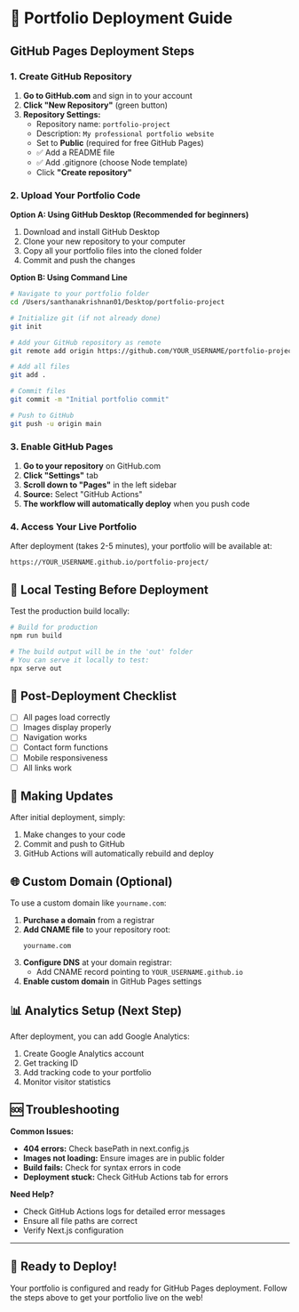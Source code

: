 # 🚀 Portfolio Deployment Guide

## GitHub Pages Deployment Steps

### 1. Create GitHub Repository

1. **Go to GitHub.com** and sign in to your account
2. **Click "New Repository"** (green button)
3. **Repository Settings:**
   - Repository name: `portfolio-project`
   - Description: `My professional portfolio website`
   - Set to **Public** (required for free GitHub Pages)
   - ✅ Add a README file
   - ✅ Add .gitignore (choose Node template)
   - Click **"Create repository"**

### 2. Upload Your Portfolio Code

**Option A: Using GitHub Desktop (Recommended for beginners)**
1. Download and install GitHub Desktop
2. Clone your new repository to your computer
3. Copy all your portfolio files into the cloned folder
4. Commit and push the changes

**Option B: Using Command Line**
```bash
# Navigate to your portfolio folder
cd /Users/santhanakrishnan01/Desktop/portfolio-project

# Initialize git (if not already done)
git init

# Add your GitHub repository as remote
git remote add origin https://github.com/YOUR_USERNAME/portfolio-project.git

# Add all files
git add .

# Commit files
git commit -m "Initial portfolio commit"

# Push to GitHub
git push -u origin main
```

### 3. Enable GitHub Pages

1. **Go to your repository** on GitHub.com
2. **Click "Settings"** tab
3. **Scroll down to "Pages"** in the left sidebar
4. **Source:** Select "GitHub Actions"
5. **The workflow will automatically deploy** when you push code

### 4. Access Your Live Portfolio

After deployment (takes 2-5 minutes), your portfolio will be available at:
```
https://YOUR_USERNAME.github.io/portfolio-project/
```

## 🔧 Local Testing Before Deployment

Test the production build locally:

```bash
# Build for production
npm run build

# The build output will be in the 'out' folder
# You can serve it locally to test:
npx serve out
```

## 🎯 Post-Deployment Checklist

- [ ] All pages load correctly
- [ ] Images display properly
- [ ] Navigation works
- [ ] Contact form functions
- [ ] Mobile responsiveness
- [ ] All links work

## 🔄 Making Updates

After initial deployment, simply:
1. Make changes to your code
2. Commit and push to GitHub
3. GitHub Actions will automatically rebuild and deploy

## 🌐 Custom Domain (Optional)

To use a custom domain like `yourname.com`:

1. **Purchase a domain** from a registrar
2. **Add CNAME file** to your repository root:
   ```
   yourname.com
   ```
3. **Configure DNS** at your domain registrar:
   - Add CNAME record pointing to `YOUR_USERNAME.github.io`
4. **Enable custom domain** in GitHub Pages settings

## 📊 Analytics Setup (Next Step)

After deployment, you can add Google Analytics:
1. Create Google Analytics account
2. Get tracking ID
3. Add tracking code to your portfolio
4. Monitor visitor statistics

## 🆘 Troubleshooting

**Common Issues:**
- **404 errors:** Check basePath in next.config.js
- **Images not loading:** Ensure images are in public folder
- **Build fails:** Check for syntax errors in code
- **Deployment stuck:** Check GitHub Actions tab for errors

**Need Help?**
- Check GitHub Actions logs for detailed error messages
- Ensure all file paths are correct
- Verify Next.js configuration

---

## 🎉 Ready to Deploy!

Your portfolio is configured and ready for GitHub Pages deployment. Follow the steps above to get your portfolio live on the web!
